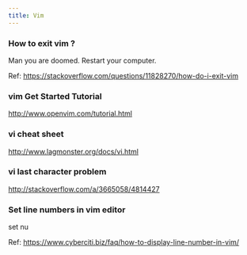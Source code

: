 ```yaml
---
title: Vim
---
```


### How to exit vim ?

Man you are doomed. Restart your computer.

Ref: https://stackoverflow.com/questions/11828270/how-do-i-exit-vim

### vim Get Started Tutorial

http://www.openvim.com/tutorial.html

### vi cheat sheet

http://www.lagmonster.org/docs/vi.html

### vi last character problem

http://stackoverflow.com/a/3665058/4814427

### Set line numbers in vim editor

set nu

Ref: https://www.cyberciti.biz/faq/how-to-display-line-number-in-vim/